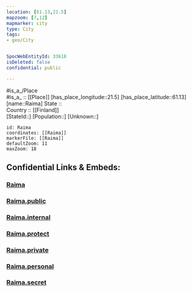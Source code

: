 ```yaml
---
location: [61.13,21.5] 
mapzoom: [7,12] 
mapmarker: city 
type: City
tags:
- geo/City


SpocWebEntityId: 33618
isDeleted: false
confidential: public

---
```

#is_a_/Place  
#is_a_ :: [[Place]] 
[has_place_longitude::21.5] 
[has_place_latitude::61.13] 
[name::Raima] 
State ::  
Country :: [[Finland]]  
[StateId::] 
[Population::] 
[Unknown::] 


```leaflet
id: Raima
coordinates: [[Raima]] 
markerFile: [[Raima]] 
defaultZoom: 11 
maxZoom: 18
```


## Confidential Links & Embeds: 

### [Raima](/_Standards/Earth/Continent/Europe/Europe~North/Finland/Provinces~Finland/Western_Finland/counties~Western_Finland/Satakunta/City/Raima.md) 

### [Raima.public](/_public/Earth/Continent/Europe/Europe~North/Finland/Provinces~Finland/Western_Finland/counties~Western_Finland/Satakunta/City/Raima.public.md) 

### [Raima.internal](/_internal/Earth/Continent/Europe/Europe~North/Finland/Provinces~Finland/Western_Finland/counties~Western_Finland/Satakunta/City/Raima.internal.md) 

### [Raima.protect](/_protect/Earth/Continent/Europe/Europe~North/Finland/Provinces~Finland/Western_Finland/counties~Western_Finland/Satakunta/City/Raima.protect.md) 

### [Raima.private](/_private/Earth/Continent/Europe/Europe~North/Finland/Provinces~Finland/Western_Finland/counties~Western_Finland/Satakunta/City/Raima.private.md) 

### [Raima.personal](/_personal/Earth/Continent/Europe/Europe~North/Finland/Provinces~Finland/Western_Finland/counties~Western_Finland/Satakunta/City/Raima.personal.md) 

### [Raima.secret](/_secret/Earth/Continent/Europe/Europe~North/Finland/Provinces~Finland/Western_Finland/counties~Western_Finland/Satakunta/City/Raima.secret.md)

